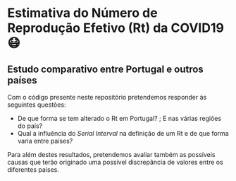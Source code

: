# **Estimativa do Número de Reprodução Efetivo (Rt) da COVID19** 😷
## Estudo comparativo entre Portugal e outros países

Com o código presente neste repositório pretendemos responder às seguintes questões: 
- De que forma se tem alterado o Rt em Portugal? ; E nas várias regiões do país?
- Qual a influência do *Serial Interval* na definição de um Rt e de que forma varia entre países?

Para além destes resultados, pretendemos avaliar também as possíveis causas que terão originado uma possível discrepância de valores entre os diferentes países. 
